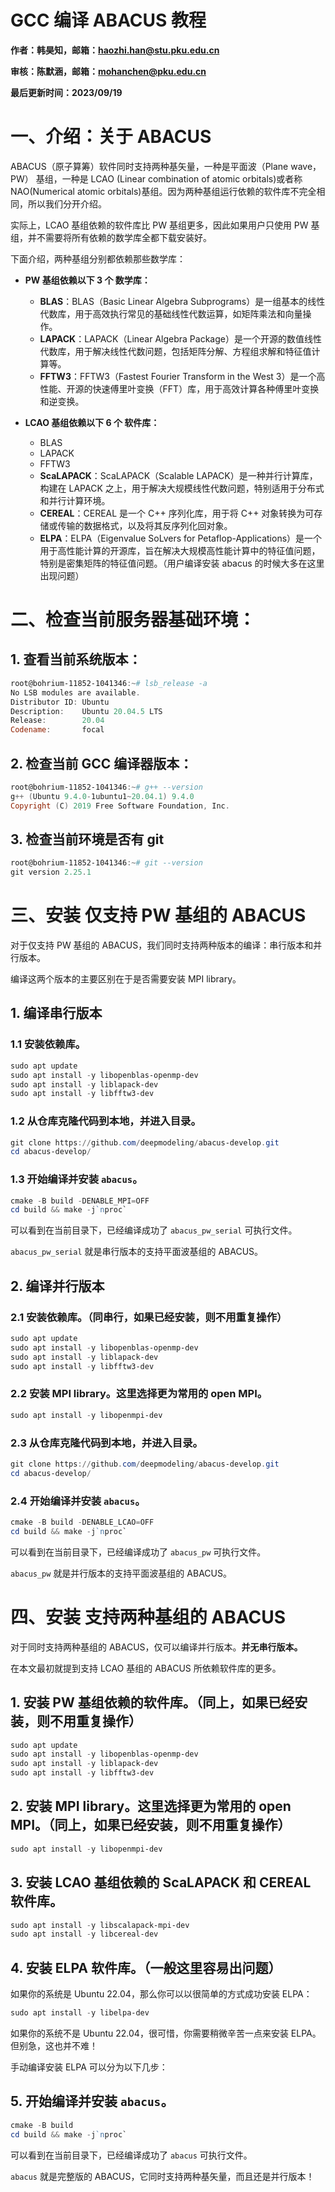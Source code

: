 # GCC 编译 ABACUS 教程

<strong>作者：韩昊知，邮箱：haozhi.han@stu.pku.edu.cn</strong>

<strong>审核：陈默涵，邮箱：mohanchen@pku.edu.cn</strong>

<strong>最后更新时间：2023/09/19</strong>

# 一、介绍：关于 ABACUS

ABACUS（原子算筹）软件同时支持两种基矢量，一种是平面波（Plane wave，PW） 基组，一种是 LCAO (Linear combination of atomic orbitals)或者称 NAO(Numerical atomic orbitals)基组。因为两种基组运行依赖的软件库不完全相同，所以我们分开介绍。

实际上，LCAO 基组依赖的软件库比 PW 基组更多，因此如果用户只使用 PW 基组，并不需要将所有依赖的数学库全都下载安装好。

下面介绍，两种基组分别都依赖那些数学库：

- <strong>PW 基组依赖以下 3 个 数学库：</strong>

  - <strong>BLAS</strong>：BLAS（Basic Linear Algebra Subprograms）是一组基本的线性代数库，用于高效执行常见的基础线性代数运算，如矩阵乘法和向量操作。
  - <strong>LAPACK</strong>：LAPACK（Linear Algebra Package）是一个开源的数值线性代数库，用于解决线性代数问题，包括矩阵分解、方程组求解和特征值计算等。
  - <strong>FFTW3</strong>：FFTW3（Fastest Fourier Transform in the West 3）是一个高性能、开源的快速傅里叶变换（FFT）库，用于高效计算各种傅里叶变换和逆变换。
- <strong>LCAO 基组依赖以下 6 个 软件库：</strong>

  - BLAS
  - LAPACK
  - FFTW3
  - <strong>ScaLAPACK</strong>：ScaLAPACK（Scalable LAPACK）是一种并行计算库，构建在 LAPACK 之上，用于解决大规模线性代数问题，特别适用于分布式和并行计算环境。
  - <strong>CEREAL</strong>：CEREAL 是一个 C++ 序列化库，用于将 C++ 对象转换为可存储或传输的数据格式，以及将其反序列化回对象。
  - <strong>ELPA</strong>：ELPA（Eigenvalue SoLvers for Petaflop-Applications）是一个用于高性能计算的开源库，旨在解决大规模高性能计算中的特征值问题，特别是密集矩阵的特征值问题。（用户编译安装 abacus 的时候大多在这里出现问题）

# 二、检查当前服务器基础环境：

## 1. 查看当前系统版本：

```powershell
root@bohrium-11852-1041346:~# lsb_release -a
No LSB modules are available.
Distributor ID: Ubuntu
Description:    Ubuntu 20.04.5 LTS
Release:        20.04
Codename:       focal
```

## 2. 检查当前 GCC 编译器版本：

```powershell
root@bohrium-11852-1041346:~# g++ --version
g++ (Ubuntu 9.4.0-1ubuntu1~20.04.1) 9.4.0
Copyright (C) 2019 Free Software Foundation, Inc.
```

## 3. 检查当前环境是否有 git

```powershell
root@bohrium-11852-1041346:~# git --version
git version 2.25.1
```

# 三、安装 仅支持 PW 基组的 ABACUS

对于仅支持 PW 基组的 ABACUS，我们同时支持两种版本的编译：串行版本和并行版本。

编译这两个版本的主要区别在于是否需要安装 MPI library。

## 1. 编译串行版本

### 1.1 安装依赖库。

```powershell
sudo apt update 
sudo apt install -y libopenblas-openmp-dev
sudo apt install -y liblapack-dev 
sudo apt install -y libfftw3-dev
```

### 1.2 从仓库克隆代码到本地，并进入目录。

```powershell
git clone https://github.com/deepmodeling/abacus-develop.git
cd abacus-develop/
```

### 1.3 开始编译并安装 `abacus`。

```powershell
cmake -B build -DENABLE_MPI=OFF
cd build && make -j`nproc`
```

可以看到在当前目录下，已经编译成功了 `abacus_pw_serial` 可执行文件。

`abacus_pw_serial` 就是串行版本的支持平面波基组的 ABACUS。

## 2. 编译并行版本

### 2.1 安装依赖库。（同串行，如果已经安装，则不用重复操作）

```powershell
sudo apt update 
sudo apt install -y libopenblas-openmp-dev
sudo apt install -y liblapack-dev 
sudo apt install -y libfftw3-dev
```

### 2.2 安装 MPI library。这里选择更为常用的 <strong>open MPI</strong>。

```powershell
sudo apt install -y libopenmpi-dev
```

### 2.3 从仓库克隆代码到本地，并进入目录。

```powershell
git clone https://github.com/deepmodeling/abacus-develop.git
cd abacus-develop/
```

### 2.4 开始编译并安装 `abacus`。

```powershell
cmake -B build -DENABLE_LCAO=OFF
cd build && make -j`nproc`
```

可以看到在当前目录下，已经编译成功了 `abacus_pw` 可执行文件。

`abacus_pw` 就是并行版本的支持平面波基组的 ABACUS。

# 四、安装 支持两种基组的 ABACUS

对于同时支持两种基组的 ABACUS，仅可以编译并行版本。<strong>并无串行版本。</strong>

在本文最初就提到支持 LCAO 基组的 ABACUS 所依赖软件库的更多。

## 1. 安装 PW 基组依赖的软件库。（同上，如果已经安装，则不用重复操作）

```powershell
sudo apt update 
sudo apt install -y libopenblas-openmp-dev
sudo apt install -y liblapack-dev 
sudo apt install -y libfftw3-dev
```

## 2. 安装 MPI library。这里选择更为常用的 <strong>open MPI</strong>。（同上，如果已经安装，则不用重复操作）

```powershell
sudo apt install -y libopenmpi-dev
```

## 3. 安装 LCAO 基组依赖的 ScaLAPACK 和 CEREAL 软件库。

```powershell
sudo apt install -y libscalapack-mpi-dev
sudo apt install -y libcereal-dev
```

## 4. <strong>安装 ELPA 软件库</strong>。（一般这里容易出问题）

如果你的系统是 Ubuntu 22.04，那么你可以以很简单的方式成功安装 ELPA：

```powershell
sudo apt install -y libelpa-dev
```

如果你的系统不是 Ubuntu 22.04，很可惜，你需要稍微辛苦一点来安装 ELPA。但别急，这也并不难！

手动编译安装 ELPA 可以分为以下几步：

## 5. 开始编译并安装 `abacus`。

```powershell
cmake -B build
cd build && make -j`nproc`
```

可以看到在当前目录下，已经编译成功了 `abacus` 可执行文件。

`abacus` 就是完整版的 ABACUS，它同时支持两种基矢量，而且还是并行版本！
